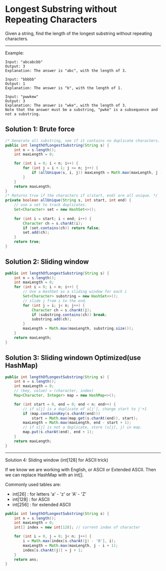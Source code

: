 # Longest Substring without Repeating Characters

Given a string, find the length of the longest substring without repeating characters.

---

Example:

```
Input: "abcabcbb"
Output: 3 
Explanation: The answer is "abc", with the length of 3. 
```

```
Input: "bbbbb"
Output: 1
Explanation: The answer is "b", with the length of 1.
```

```
Input: "pwwkew"
Output: 3
Explanation: The answer is "wke", with the length of 3.
Note that the answer must be a substring, "pwke" is a subsequence and not a substring.
```

## Solution 1: Brute force

```java
/* Generate all substring, see if it contains no duplicate characters. */
public int lengthOfLongestSubstring(String s) {
    int n = s.length();
    int maxLength = 0;

    for (int i = 0; i < n; i++) {
        for (int j = i + 1; j <= n; j++) {
            if (allUnique(s, i, j)) maxLength = Math.max(maxLength, j - i);          
        }
    }
    return maxLength;
}
/* Returns true if the characters if s(start, end) are all unique. */
private boolean allUnique(String s, int start, int end) {
    // use a set to track duplicates.
    Set<Character> set = new HashSet<>();
    
    for (int i = start; i < end; i++) {
        Character ch = s.charAt(i);
        if (set.contains(ch)) return false;
        set.add(ch);
    }
    return true;
}
```

## Solution 2: Sliding window

```java
public int lengthOfLongestSubstring(String s) {
    int n = s.length();
    int maxLength = 0;
    for (int i = 0; i < n; i++) {
        // Use a HashSet as a sliding window for each i
        Set<Character> substring = new HashSet<>();
        // slide j from i to the end.
        for (int j = i; j< n; j++) {
            Character ch = s.charAt(j);
            if (substring.contains(ch)) break;
            substring.add(ch);
        }
        maxLength = Math.max(maxLength, substring.size());
    }
    return maxLength;
}
```

## Solution 3: Sliding windown Optimized(use HashMap)

```java
public int lengthOfLongestSubstring(String s) {
    int n = s.length();
    int maxLength = 0;
    // (key, value) = (character, index)
    Map<Character, Integer> map = new HashMap<>();

    for (int start = 0, end = 0; end < n; end++) {
        // if s[j] is a duplicate of s[j'], change start to j'+1
        if (map.containsKey(s.charAt(end)))
            start = Math.max(map.get(s.charAt(end)), start);
        maxLength = Math.max(maxLength, end - start + 1);
        // if s[j] is not a duplicate, store (s[j], j) in map.
        map.put(s.charAt(end), end + 1);
    }
    return maxLength;
}
```

---

Solution 4: Sliding window (int[128] for ASCII trick)

If we know we are working with English, or ASCII or Extended ASCII. Then we can replace HashMap with an int[].

Commonly used tables are:

+ int[26] : for letters 'a' - 'z' or 'A' - 'Z'
+ int[128] : for ASCII
+ int[256] : for extended ASCII

```java
public int lengthOfLongestSubstring(String s) {
    int n = s.length();
    int maxLength = 0;
    int[] index = new int[128]; // current index of character

    for (int i = 0, j = 0; j< n; j++) {
        i = Math.max(index[s.charAt(j) - '0'], i);
        maxLength = Math.max(maxLength, j - i + 1);
        index[s.charAt(j)] = j + 1;
    }
    return ans;
}
```